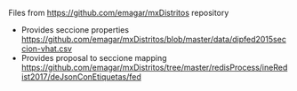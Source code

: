 Files from https://github.com/emagar/mxDistritos repository

- Provides seccione properties
  https://github.com/emagar/mxDistritos/blob/master/data/dipfed2015seccion-vhat.csv
- Provides proposal to seccione mapping
  https://github.com/emagar/mxDistritos/tree/master/redisProcess/ineRedist2017/deJsonConEtiquetas/fed